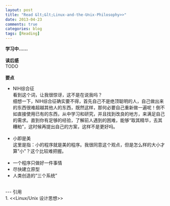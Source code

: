 ```yaml
---
layout: post
title: "Read &lt;&lt;Linux-and-the-Unix-Philosophy>>"
date: 2013-04-23
comments: true
categories: blog
tags: [Reading] 
---
```

**学习中......**<br/><br/>
**读后感**<br/>
TODO<br/><br/>
**要点**<br/>

* NIH综合征<br/>
看到这个词，让我很惊讶，这不是在说我吗？<br/>
细想一下，NIH综合征确实要不得，首先自己不是绝顶聪明的人，自己做出来的东西很难超越其他人的东西，既然这样，那何必要自己重新做一遍呢！倒不如直接使用已有的东西，从中学习和研究，并且找到改良的地方，来满足自己的需求。直到你有足够的经验，了解前人遇到的困难，能够“取其精华，去其糟粕”，这时候再提出自己的方案，这样不是更好吗。<br/><br/>
* 小即是美<br/>
这里是指：小的程序就是美的程序。我很同意这个观点，但是怎么样的大小才算"小"？这个比较难把握。<br/><br/>
* 一个程序只做好一件事情<br>
* 尽快建立原型<br/>
* 人类创造的“三个系统”<br/>

<br/>
---
引用<br/>
1. &lt;&lt;Linux/Unix 设计思想&gt;&gt;<br/>
